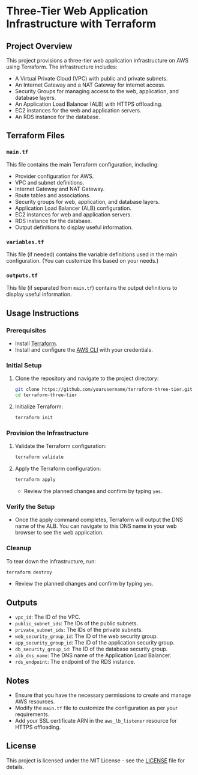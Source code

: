 
# Three-Tier Web Application Infrastructure with Terraform

## Project Overview

This project provisions a three-tier web application infrastructure on AWS using Terraform. The infrastructure includes:
- A Virtual Private Cloud (VPC) with public and private subnets.
- An Internet Gateway and a NAT Gateway for internet access.
- Security Groups for managing access to the web, application, and database layers.
- An Application Load Balancer (ALB) with HTTPS offloading.
- EC2 instances for the web and application servers.
- An RDS instance for the database.


## Terraform Files

### `main.tf`

This file contains the main Terraform configuration, including:
- Provider configuration for AWS.
- VPC and subnet definitions.
- Internet Gateway and NAT Gateway.
- Route tables and associations.
- Security groups for web, application, and database layers.
- Application Load Balancer (ALB) configuration.
- EC2 instances for web and application servers.
- RDS instance for the database.
- Output definitions to display useful information.

### `variables.tf`

This file (if needed) contains the variable definitions used in the main configuration. (You can customize this based on your needs.)

### `outputs.tf`

This file (if separated from `main.tf`) contains the output definitions to display useful information.

## Usage Instructions

### Prerequisites

- Install [Terraform](https://www.terraform.io/downloads.html).
- Install and configure the [AWS CLI](https://docs.aws.amazon.com/cli/latest/userguide/install-cliv2.html) with your credentials.

### Initial Setup

1. Clone the repository and navigate to the project directory:
   ```bash
   git clone https://github.com/yourusername/terraform-three-tier.git
   cd terraform-three-tier
   ```

2. Initialize Terraform:
   ```bash
   terraform init
   ```

### Provision the Infrastructure

1. Validate the Terraform configuration:
   ```bash
   terraform validate
   ```

2. Apply the Terraform configuration:
   ```bash
   terraform apply
   ```
   - Review the planned changes and confirm by typing `yes`.

### Verify the Setup

- Once the apply command completes, Terraform will output the DNS name of the ALB. You can navigate to this DNS name in your web browser to see the web application.

### Cleanup

To tear down the infrastructure, run:
```bash
terraform destroy
```
- Review the planned changes and confirm by typing `yes`.

## Outputs

- `vpc_id`: The ID of the VPC.
- `public_subnet_ids`: The IDs of the public subnets.
- `private_subnet_ids`: The IDs of the private subnets.
- `web_security_group_id`: The ID of the web security group.
- `app_security_group_id`: The ID of the application security group.
- `db_security_group_id`: The ID of the database security group.
- `alb_dns_name`: The DNS name of the Application Load Balancer.
- `rds_endpoint`: The endpoint of the RDS instance.

## Notes

- Ensure that you have the necessary permissions to create and manage AWS resources.
- Modify the `main.tf` file to customize the configuration as per your requirements.
- Add your SSL certificate ARN in the `aws_lb_listener` resource for HTTPS offloading.

## License

This project is licensed under the MIT License - see the [LICENSE](LICENSE) file for details.
